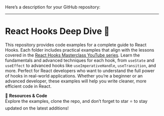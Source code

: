 Here’s a description for your GitHub repository:

---

# React Hooks Deep Dive 🚀

This repository provides code examples for a complete guide to React Hooks. Each folder includes practical examples that align with the lessons covered in the [React Hooks Masterclass YouTube series](https://www.youtube.com/playlist?list=PLS-MrzRLZtmco6NZKRthlaWDCHcrdMlhg). Learn the fundamentals and advanced techniques for each hook, from `useState` and `useEffect` to advanced hooks like `useImperativeHandle`, `useTransition`, and more. Perfect for React developers who want to understand the full power of hooks in real-world applications. Whether you’re a beginner or an advanced developer, these examples will help you write cleaner, more efficient code in React. 

🔗 **Resources & Code**  
Explore the examples, clone the repo, and don’t forget to star ⭐ to stay updated on the latest additions!
